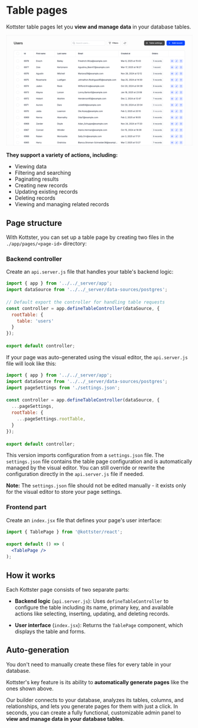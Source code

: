 # Table pages

Kottster table pages let you **view and manage data** in your database tables.

![Table features in Kottster](table-explanation.png)

**They support a variety of actions, including:**

- Viewing data
- Filtering and searching
- Paginating results
- Creating new records
- Updating existing records
- Deleting records
- Viewing and managing related records

## Page structure

With Kottster, you can set up a table page by creating two files in the `./app/pages/<page-id>` directory:

### Backend controller
Create an `api.server.js` file that handles your table's backend logic:

```js title="app/pages/users/api.server.js"
import { app } from '../../_server/app';
import dataSource from '../../_server/data-sources/postgres';

// Default export the controller for handling table requests
const controller = app.defineTableController(dataSource, {
  rootTable: {
    table: 'users'
  }
});

export default controller;
```

If your page was auto-generated using the visual editor, the `api.server.js` file will look like this:

```js title="app/pages/users/api.server.js"
import { app } from '../../_server/app';
import dataSource from '../../_server/data-sources/postgres';
import pageSettings from './settings.json';

const controller = app.defineTableController(dataSource, {
  ...pageSettings,
  rootTable: {
    ...pageSettings.rootTable,
  }
});

export default controller;
```

This version imports configuration from a `settings.json` file. The `settings.json` file contains the table page configuration and is automatically managed by the visual editor. You can still override or rewrite the configuration directly in the `api.server.js` file if needed. 

**Note:** The `settings.json` file should not be edited manually - it exists only for the visual editor to store your page settings.

### Frontend part

Create an `index.jsx` file that defines your page's user interface:

```jsx title="app/pages/users/index.jsx"
import { TablePage } from '@kottster/react'; 

export default () => (
  <TablePage />
);
```

## How it works

Each Kottster page consists of two separate parts:

- **Backend logic** (`api.server.js`): Uses `defineTableController` to configure the table including its name, primary key, and available actions like selecting, inserting, updating, and deleting records.

- **User interface** (`index.jsx`): Returns the `TablePage` component, which displays the table and forms.

## Auto-generation

You don't need to manually create these files for every table in your database. 

Kottster's key feature is its ability to **automatically generate pages** like the ones shown above. 

Our builder connects to your database, analyzes its tables, columns, and relationships, and lets you generate pages for them with just a click. In seconds, you can create a fully functional, customizable admin panel to **view and manage data in your database tables**.